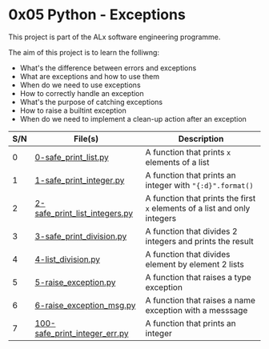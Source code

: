 # 0x05 Python - Exceptions

This project is part of the ALx software engineering programme.

The aim of this project is to learn the folliwng:
- What's the difference between errors and exceptions
- What are exceptions and how to use them
- When do we need to use exceptions
- How to correctly handle an exception
- What's the purpose of catching exceptions
- How to raise a builtint exception
- When do we need to implement a clean-up action after an exception

| S/N | File(s) | Description |
| --- | ------- | ----------- |
| 0 | [0-safe_print_list.py](./0-safe_print_list.py) | A function that prints `x` elements of a list |
| 1 | [1-safe_print_integer.py](./1-safe_print_integer.py) | A function that prints an integer with `"{:d}".format()` |
| 2 | [2-safe_print_list_integers.py](./2-safe_print_list_integers.py) | A function that prints the first `x` elements of a list and only integers |
| 3 | [3-safe_print_division.py](./3-safe_print_division.py) | A function that divides 2 integers and prints the result |
| 4 | [4-list_division.py](./4-list_division.py) | A function that divides element by element 2 lists |
| 5 | [5-raise_exception.py](./5-raise_exception.py) | A function that raises a type exception |
| 6 | [6-raise_exception_msg.py](./6-raise_exception_msg.py) | A function that raises a name exception with a messsage|
| 7 | [100-safe_print_integer_err.py](./100-safe_print_integer_err.py) | A function that prints an integer | 
